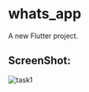 # whats_app

A new Flutter project.

## ScreenShot:
![task1](https://github.com/user-attachments/assets/06f0ad98-2fcd-4e1f-8229-757a45299f49)
